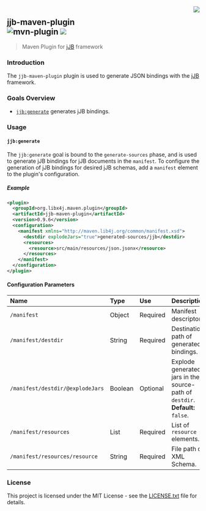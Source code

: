 <img src="https://www.cohesionfirst.org/logo.png" align="right">

## jjb-maven-plugin<br>![mvn-plugin][mvn-plugin] <a href="https://www.cohesionfirst.org/"><img src="https://img.shields.io/badge/CohesionFirst%E2%84%A2--blue.svg"></a>
> Maven Plugin for [jJB][jjb] framework

### Introduction

The `jjb-maven-plugin` plugin is used to generate JSON bindings with the [jJB][jjb] framework.

### Goals Overview

* [`jjb:generate`](#jjbgenerate) generates jJB bindings.

### Usage

#### `jjb:generate`

The `jjb:generate` goal is bound to the `generate-sources` phase, and is used to generate jJB bindings for jJB documents in the `manifest`. To configure the generation of jJB bindings for desired jJB schemas, add a `manifest` element to the plugin's configuration.

##### Example

```xml
<plugin>
  <groupId>org.libx4j.maven.plugin</groupId>
  <artifactId>jjb-maven-plugin</artifactId>
  <version>0.9.6</version>
  <configuration>
    <manifest xmlns="http://maven.lib4j.org/common/manifest.xsd">
      <destdir explodeJars="true">generated-sources/jjb</destdir>
      <resources>
        <resource>src/main/resources/json.jsonx</resource>
      </resources>
    </manifest>
  </configuration>
</plugin>
```

#### Configuration Parameters

| Name                             | Type    | Use      | Description                                                                   |
|:---------------------------------|:--------|:---------|:------------------------------------------------------------------------------|
| `/manifest`                      | Object  | Required | Manifest descriptor.                                                          |
| `/manifest/destdir`              | String  | Required | Destination path of generated bindings.                                       |
| `/manifest/destdir/@explodeJars` | Boolean | Optional | Explode generated jars in the source-path of `destdir`. **Default:** `false`. |
| `/manifest/resources`            | List    | Required | List of `resource` elements.                                                  |
| `/manifest/resources/resource`   | String  | Required | File path of XML Schema.                                                      |

### License

This project is licensed under the MIT License - see the [LICENSE.txt](LICENSE.txt) file for details.

[mvn-plugin]: https://img.shields.io/badge/mvn-plugin-lightgrey.svg
[jjb]: https://github.com/libx4j/jjb